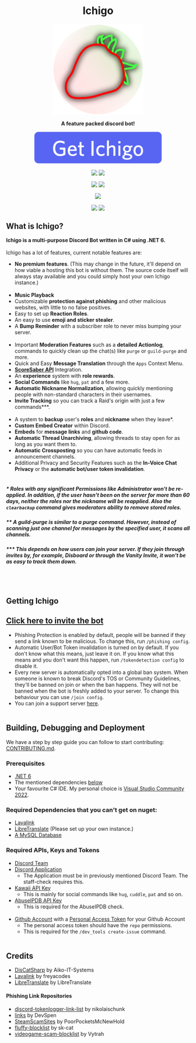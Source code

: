<h1 align="center">Ichigo</h1>
<p align="center"><img src="ProjectIchigo/Assets/Prod.png" width=250 align="center"></p>
<p align="center" style="font-weight:bold;">A feature packed discord bot!</p>
<a href="#getting-ichigo" ><p align="center"><img src="ProjectIchigo/Assets/AddToServer.png" width=350 align="center"></p></a>

<p align="center"><img src="https://github.com/Fortunevale/ProjectIchigo/actions/workflows/build.yml/badge.svg" align="center"> <img src="https://github.com/Fortunevale/ProjectIchigo/actions/workflows/typos.yml/badge.svg" align="center"></p>
<p align="center"><img src="https://img.shields.io/github/contributors/Fortunevale/ProjectIchigo" align="center"> <img src="https://img.shields.io/github/issues-raw/Fortunevale/ProjectIchigo" align="center"></p>
<p align="center"><img src="https://wakatime.com/badge/github/Fortunevale/ProjectIchigo.svg" align="center"></p>

<p align="center"><img src="https://img.shields.io/github/stars/Fortunevale/ProjectIchigo?style=social" align="center"> <img src="https://img.shields.io/github/watchers/Fortunevale/ProjectIchigo?style=social" align="center"></p>

## What is Ichigo?

**Ichigo is a multi-purpose Discord Bot written in C# using .NET 6.**
<br></br>
Ichigo has a lot of features, current notable features are:
- **No premium features**. (This may change in the future, it'll depend on how viable a hosting this bot is without them. The source code itself will always stay available and you could simply host your own Ichigo instance.)
<br></br>
- **Music Playback**
- Customizable **protection against phishing** and other malicious websites, with little to no false positives.
- Easy to set up **Reaction Roles**.
- An easy to use **emoji and sticker stealer**.
- A **Bump Reminder** with a subscriber role to never miss bumping your server.
<br></br>
- Important **Moderation Features** such as a **detailed Actionlog**, commands to quickly clean up the chat(s) like `purge` or `guild-purge` and more.
- Quick and Easy **Message Translation** through the `Apps` Context Menu.
- **[ScoreSaber API](https://scoresaber.com)** Integration.
- An **experience** system with **role rewards**.
- **Social Commands** like `hug`, `pat` and a few more.
- **Automatic Nickname Normalization**, allowing quickly mentioning people with non-standard characters in their usernames.
- **Invite Tracking** so you can track a Raid's origin with just a few commands***.
<br></br>
- A system to **backup** user's **roles** and **nickname** when they leave*.
- **Custom Embed Creator** within Discord.
- **Embeds** for **message links** and **github code**.
- **Automatic Thread Unarchiving**, allowing threads to stay open for as long as you want them to.
- **Automatic Crossposting** so you can have automatic feeds in announcement channels.
- Additional Privacy and Security Features such as the **In-Voice Chat Privacy** or the **automatic bot/user token invalidation**.
<br></br>
##### \* Roles with any significant Permissions like Administrator won't be re-applied. In addition, if the user hasn't been on the server for more than 60 days, neither the roles nor the nickname will be reapplied. Also the `clearbackup` command gives moderators ability to remove stored roles.

##### \** A guild-purge is similar to a purge command. However, instead of scanning just one channel for messages by the specified user, it scans all channels.

##### \*** This depends on how users can join your server. If they join through invites by, for example, Disboard or through the Vanity Invite, it won't be as easy to track them down.
<br></br>
## Getting Ichigo

## [Click here to invite the bot](https://discord.com/api/oauth2/authorize?client_id=947716263394824213&permissions=8&scope=bot%20applications.commands)

- Phishing Protection is enabled by default, people will be banned if they send a link known to be malicious. To change this, run `/phishing config`.
- Automatic User/Bot Token invalidation is turned on by default. If you don't know what this means, just leave it on. If you know what this means and you don't want this happen, run `/tokendetection config` to disable it.
- Every new server is automatically opted into a global ban system. When someone is known to break Discord's TOS or Community Guidelines, they'll be banned on join or when the ban happens. They will not be banned when the bot is freshly added to your server. To change this behaviour you can use `/join config`.
- You can join a support server [here](https://s.aitsys.dev/ichigoguild).
<br></br>
## Building, Debugging and Deployment

We have a step by step guide you can follow to start contributing: [CONTRIBUTING.md](./CONTRIBUTING.md).

### Prerequisites

- [.NET 6](https://dotnet.microsoft.com/en-us/download/dotnet/6.0)
- The mentioned dependencies [below](#required-dependencies-that-you-cant-get-on-nuget)
- Your favourite C# IDE. My personal choice is [Visual Studio Community 2022](https://visualstudio.microsoft.com/vs/community/).

### Required Dependencies that you can't get on nuget:

- [Lavalink](https://github.com/freyacodes/Lavalink)
- [LibreTranslate](https://github.com/LibreTranslate/LibreTranslate) (Please set up your own instance.)
- [A MySQL Database](https://dev.mysql.com/doc/mysql-installation-excerpt/8.0/en/general-installation-issues.html)

### Required APIs, Keys and Tokens

- [Discord Team](https://discord.com/developers/teams)
- [Discord Application](https://discord.com/developers/applications/)
   - The Application must be in previously mentioned Discord Team. The staff-check requires this.
- [Kawaii API Key](https://kawaii.red/)
   - This is mainly for social commands like `hug`, `cuddle`, `pat` and so on.
- [AbuseIPDB API Key](https://www.abuseipdb.com/account)
    - This is required for the AbuseIPDB check.
<br></br>
- [Github Account](https://github.com/) with a [Personal Access Token](https://github.com/settings/tokens) for your Github Account
   - The personal access token should have the `repo` permissions.
   - This is required for the `/dev_tools create-issue` command.
<br></br>
## Credits

- [DisCatSharp](https://github.com/Aiko-IT-Systems/DisCatSharp) by Aiko-IT-Systems
- [Lavalink](https://github.com/freyacodes/Lavalink) by freyacodes
- [LibreTranslate](https://github.com/LibreTranslate/LibreTranslate) by LibreTranslate
#### Phishing Link Repositories
- [discord-tokenlogger-link-list](https://github.com/nikolaischunk/discord-tokenlogger-link-list/) by nikolaischunk
- [links](https://github.com/DevSpen/links/) by DevSpen
- [SteamScamSites](https://github.com/PoorPocketsMcNewHold/SteamScamSites/) by PoorPocketsMcNewHold
- [fluffy-blocklist](https://github.com/sk-cat/fluffy-blocklist/) by sk-cat
- [videogame-scam-blocklist](https://github.com/Vytrah/videogame-scam-blocklist/) by Vytrah

